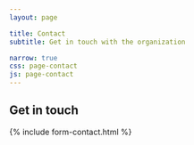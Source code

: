 ```yaml
---
layout: page

title: Contact
subtitle: Get in touch with the organization 

narrow: true
css: page-contact
js: page-contact
---
```


## Get in touch



{% include form-contact.html %}
